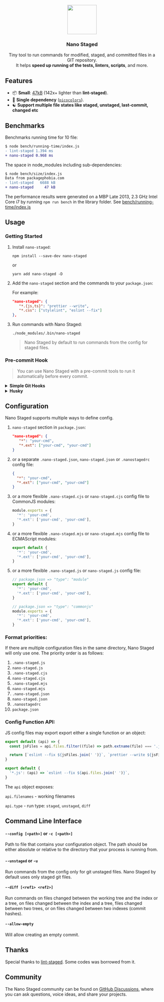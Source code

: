 <p align="center">
   <img src="https://usmanyunusov.github.io/nano-staged/img/logo.svg" height="96">
   <h3 align="center">Nano Staged</h3>
   <p align="center">Tiny tool to run commands for modified, staged, and committed files in a GIT repository.<br/> It helps <b>speed up running of the tests, linters, scripts</b>, and more.</p>
</p>

## Features

- 📦 **Small**: [47kB](https://packagephobia.com/result?p=nano-staged) (142x+ lighter than **lint-staged**).
- 🥇 **Single dependency** ([`picocolors`](https://github.com/alexeyraspopov/picocolors)).
- ☯️ **Support multiple file states like staged, unstaged, last-commit, changed etc**

## Benchmarks

Benchmarks running time for 10 file:

```diff
$ node bench/running-time/index.js
- lint-staged 1.394 ms
+ nano-staged 0.968 ms
```

The space in node_modules including sub-dependencies:

```diff
$ node bench/size/index.js
Data from packagephobia.com
- lint-staged   6688 kB
+ nano-staged     47 kB
```

The performance results were generated on a MBP Late 2013, 2.3 GHz Intel Core i7 by running `npm run bench` in the library folder. See [bench/running-time/index.js](https://github.com/usmanyunusov/nano-staged/blob/master/bench/running-time/index.js)

## Usage

### Getting Started

1. Install `nano-staged`:

   ```terminal
   npm install --save-dev nano-staged
   ```
   or
   ```terminal
   yarn add nano-staged -D
   ```

2. Add the `nano-staged` section and the commands to your `package.json`:

   For example:

   ```json
   "nano-staged": {
      "*.{js,ts}": "prettier --write",
      "*.css": ["stylelint", "eslint --fix"]
   },
   ```

3. Run commands with Nano Staged:

   ```terminal
   ./node_modules/.bin/nano-staged
   ```

   > Nano Staged by default to run commands from the config for staged files.

### Pre-commit Hook

> You can use Nano Staged with a pre-commit tools to run it automatically before every commit.

<details>
   <summary><b>Simple Git Hooks</b></summary>

1. Install `simple-git-hooks` as a dev dependency:

   ```terminal
   npm install simple-git-hooks --save-dev
   ```

2. Add the `simple-git-hooks` section to your `package.json` and fill in the `pre-commit`:

   For example:

   ```json
   "simple-git-hooks": {
      "pre-commit": "./node_modules/.bin/nano-staged"
   }
   ```

3. Run the CLI script to update the git hooks with the commands from the config:

   ```terminal
   npx simple-git-hooks
   ```

4. To automatically have Git hooks enabled after install, edit `package.json`:

   ```json
   "scripts": {
      "postinstall": "npx simple-git-hooks"
   }
   ```

   </details>

<details>
   <summary><b>Husky</b></summary>

1. Install `husky` as a dev dependency:

   ```terminal
   npm install husky --save-dev
   ```

2. Enable Git hooks:

   ```terminal
   npx husky install
   ```

3. Add a command to a hook:

   ```terminal
   npx husky add .husky/pre-commit "./node_modules/.bin/nano-staged"
   ```

4. To automatically have Git hooks enabled after install, edit `package.json`:

   ```json
   "scripts": {
      "postinstall": "npx husky install"
   }
   ```

</details>

## Configuration

Nano Staged supports multiple ways to define config.

1. `nano-staged` section in `package.json`:

   ```json
   "nano-staged": {
      "*": "your-cmd",
      "*.ext": ["your-cmd", "your-cmd"]
   }
   ```

2. or a separate `.nano-staged.json`, `nano-staged.json` or `.nanostagedrc` config file:

   ```json
   {
     "*": "your-cmd",
     "*.ext": ["your-cmd", "your-cmd"]
   }
   ```

3. or a more flexible `.nano-staged.cjs` or `nano-staged.cjs` config file to CommonJS modules:

   ```js
   module.exports = {
     '*': 'your-cmd',
     '*.ext': ['your-cmd', 'your-cmd'],
   }
   ```

4. or a more flexible `.nano-staged.mjs` or `nano-staged.mjs` config file to ECMAScript modules:

   ```js
   export default {
     '*': 'your-cmd',
     '*.ext': ['your-cmd', 'your-cmd'],
   }
   ```

5. or a more flexible `.nano-staged.js` or `nano-staged.js` config file:

   ```js
   // package.json => "type": "module"
   export default {
     '*': 'your-cmd',
     '*.ext': ['your-cmd', 'your-cmd'],
   }

   // package.json => "type": "commonjs"
   module.exports = {
     '*': 'your-cmd',
     '*.ext': ['your-cmd', 'your-cmd'],
   }
   ```

### Format priorities:

If there are multiple configuration files in the same directory, Nano Staged will only use one. The priority order is as follows:

1. `.nano-staged.js`
2. `nano-staged.js`
3. `.nano-staged.cjs`
4. `nano-staged.cjs`
5. `.nano-staged.mjs`
6. `nano-staged.mjs`
7. `.nano-staged.json`
8. `nano-staged.json`
9. `.nanostagedrc`
10. `package.json`

### Config Function API:

JS config files may export export either a single function or an object:

```js
export default (api) => {
  const jsFiles = api.files.filter((file) => path.extname(file) === '.js')

  return [`eslint --fix ${jsFiles.join(' ')}`, `prettier --write ${jsFiles.join(' ')}`]
}
```

```js
export default {
  '*.js': (api) => `eslint --fix ${api.files.join(' ')}`,
}
```

The `api` object exposes:

`api.filenames` - working filenames

`api.type` - run type: `staged`, `unstaged`, `diff`

## Command Line Interface

#### `--config [<path>]` or `-c [<path>]`

Path to file that contains your configuration object. The path should be either absolute or relative to the directory that your process is running from.

#### `--unstaged` or `-u`

Run commands from the config only for git unstaged files. Nano Staged by default uses only staged git files.

#### `--diff [<ref1> <ref2>]`

Run commands on files changed between the working tree and the index or a tree, on files changed between the index and a tree, files changed between two trees, or on files changed between two indexes (commit hashes).

#### `--allow-empty`

Will allow creating an empty commit.

## Thanks

Special thanks to [lint-staged](https://github.com/okonet/lint-staged). Some codes was borrowed from it.

## Community

The Nano Staged community can be found on [GitHub Discussions](https://github.com/usmanyunusov/nano-staged/discussions), where you can ask questions, voice ideas, and share your projects.
